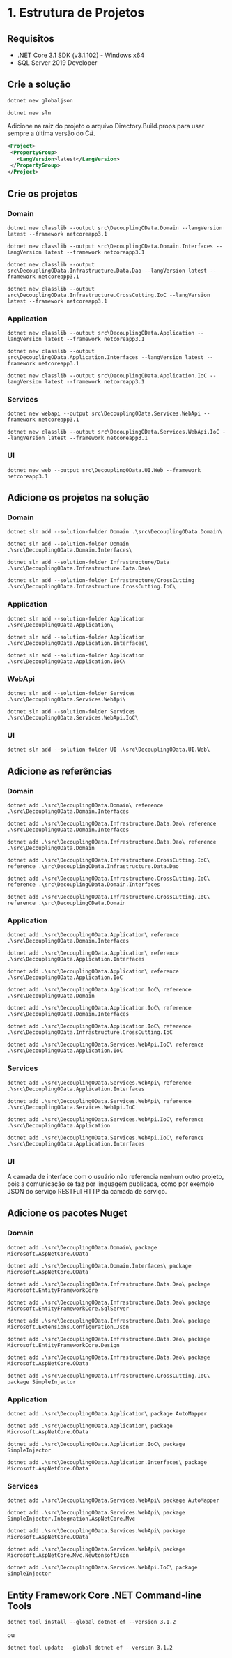 # 1. Estrutura de Projetos

## Requisitos

- .NET Core 3.1 SDK (v3.1.102) - Windows x64
- SQL Server 2019 Developer

## Crie a solução

`dotnet new globaljson`

`dotnet new sln`

Adicione na raiz do projeto o arquivo Directory.Build.props para usar sempre a última versão do C#.

```xml
<Project>
 <PropertyGroup>
   <LangVersion>latest</LangVersion>
 </PropertyGroup>
</Project>
```

## Crie os projetos

### Domain

`dotnet new classlib --output src\DecouplingOData.Domain --langVersion latest --framework netcoreapp3.1`

`dotnet new classlib --output src\DecouplingOData.Domain.Interfaces --langVersion latest --framework netcoreapp3.1`

`dotnet new classlib --output src\DecouplingOData.Infrastructure.Data.Dao --langVersion latest --framework netcoreapp3.1`

`dotnet new classlib --output src\DecouplingOData.Infrastructure.CrossCutting.IoC --langVersion latest --framework netcoreapp3.1`

### Application

`dotnet new classlib --output src\DecouplingOData.Application --langVersion latest --framework netcoreapp3.1`

`dotnet new classlib --output src\DecouplingOData.Application.Interfaces --langVersion latest --framework netcoreapp3.1`

`dotnet new classlib --output src\DecouplingOData.Application.IoC --langVersion latest --framework netcoreapp3.1`

### Services

`dotnet new webapi --output src\DecouplingOData.Services.WebApi --framework netcoreapp3.1`

`dotnet new classlib --output src\DecouplingOData.Services.WebApi.IoC --langVersion latest --framework netcoreapp3.1`

### UI

`dotnet new web --output src\DecouplingOData.UI.Web --framework netcoreapp3.1`

## Adicione os projetos na solução

### Domain

`dotnet sln add --solution-folder Domain .\src\DecouplingOData.Domain\`

`dotnet sln add --solution-folder Domain .\src\DecouplingOData.Domain.Interfaces\`

`dotnet sln add --solution-folder Infrastructure/Data .\src\DecouplingOData.Infrastructure.Data.Dao\`

`dotnet sln add --solution-folder Infrastructure/CrossCutting .\src\DecouplingOData.Infrastructure.CrossCutting.IoC\`

### Application

`dotnet sln add --solution-folder Application .\src\DecouplingOData.Application\`

`dotnet sln add --solution-folder Application .\src\DecouplingOData.Application.Interfaces\`

`dotnet sln add --solution-folder Application .\src\DecouplingOData.Application.IoC\`

### WebApi

`dotnet sln add --solution-folder Services .\src\DecouplingOData.Services.WebApi\`

`dotnet sln add --solution-folder Services .\src\DecouplingOData.Services.WebApi.IoC\`

### UI

`dotnet sln add --solution-folder UI .\src\DecouplingOData.UI.Web\`

## Adicione as referências

### Domain

`dotnet add .\src\DecouplingOData.Domain\ reference .\src\DecouplingOData.Domain.Interfaces`

`dotnet add .\src\DecouplingOData.Infrastructure.Data.Dao\ reference .\src\DecouplingOData.Domain.Interfaces`

`dotnet add .\src\DecouplingOData.Infrastructure.Data.Dao\ reference .\src\DecouplingOData.Domain`

`dotnet add .\src\DecouplingOData.Infrastructure.CrossCutting.IoC\ reference .\src\DecouplingOData.Infrastructure.Data.Dao`

`dotnet add .\src\DecouplingOData.Infrastructure.CrossCutting.IoC\ reference .\src\DecouplingOData.Domain.Interfaces`

`dotnet add .\src\DecouplingOData.Infrastructure.CrossCutting.IoC\ reference .\src\DecouplingOData.Domain`

### Application

`dotnet add .\src\DecouplingOData.Application\ reference .\src\DecouplingOData.Domain.Interfaces`

`dotnet add .\src\DecouplingOData.Application\ reference .\src\DecouplingOData.Application.Interfaces`

`dotnet add .\src\DecouplingOData.Application\ reference .\src\DecouplingOData.Application.IoC`

`dotnet add .\src\DecouplingOData.Application.IoC\ reference .\src\DecouplingOData.Domain`

`dotnet add .\src\DecouplingOData.Application.IoC\ reference .\src\DecouplingOData.Domain.Interfaces`

`dotnet add .\src\DecouplingOData.Application.IoC\ reference .\src\DecouplingOData.Infrastructure.CrossCutting.IoC`

`dotnet add .\src\DecouplingOData.Services.WebApi.IoC\ reference .\src\DecouplingOData.Application.IoC`

### Services

`dotnet add .\src\DecouplingOData.Services.WebApi\ reference .\src\DecouplingOData.Application.Interfaces`

`dotnet add .\src\DecouplingOData.Services.WebApi\ reference .\src\DecouplingOData.Services.WebApi.IoC`

`dotnet add .\src\DecouplingOData.Services.WebApi.IoC\ reference .\src\DecouplingOData.Application`

`dotnet add .\src\DecouplingOData.Services.WebApi.IoC\ reference .\src\DecouplingOData.Application.Interfaces`

### UI

A camada de interface com o usuário não referencia nenhum outro projeto, pois a comunicação se faz por linguagem publicada, como por exemplo JSON do serviço RESTFul HTTP da camada de serviço.

## Adicione os pacotes Nuget

### Domain

`dotnet add .\src\DecouplingOData.Domain\ package Microsoft.AspNetCore.OData`

`dotnet add .\src\DecouplingOData.Domain.Interfaces\ package Microsoft.AspNetCore.OData`

`dotnet add .\src\DecouplingOData.Infrastructure.Data.Dao\ package Microsoft.EntityFrameworkCore`

`dotnet add .\src\DecouplingOData.Infrastructure.Data.Dao\ package Microsoft.EntityFrameworkCore.SqlServer`

`dotnet add .\src\DecouplingOData.Infrastructure.Data.Dao\ package Microsoft.Extensions.Configuration.Json`

`dotnet add .\src\DecouplingOData.Infrastructure.Data.Dao\ package Microsoft.EntityFrameworkCore.Design`

`dotnet add .\src\DecouplingOData.Infrastructure.Data.Dao\ package Microsoft.AspNetCore.OData`

`dotnet add .\src\DecouplingOData.Infrastructure.CrossCutting.IoC\ package SimpleInjector`

### Application

`dotnet add .\src\DecouplingOData.Application\ package AutoMapper`

`dotnet add .\src\DecouplingOData.Application\ package Microsoft.AspNetCore.OData`

`dotnet add .\src\DecouplingOData.Application.IoC\ package SimpleInjector`

`dotnet add .\src\DecouplingOData.Application.Interfaces\ package Microsoft.AspNetCore.OData`

### Services

`dotnet add .\src\DecouplingOData.Services.WebApi\ package AutoMapper`

`dotnet add .\src\DecouplingOData.Services.WebApi\ package SimpleInjector.Integration.AspNetCore.Mvc`

`dotnet add .\src\DecouplingOData.Services.WebApi\ package Microsoft.AspNetCore.OData`

`dotnet add .\src\DecouplingOData.Services.WebApi\ package Microsoft.AspNetCore.Mvc.NewtonsoftJson`

`dotnet add .\src\DecouplingOData.Services.WebApi.IoC\ package SimpleInjector`

## Entity Framework Core .NET Command-line Tools

`dotnet tool install --global dotnet-ef --version 3.1.2`

ou

`dotnet tool update --global dotnet-ef --version 3.1.2`